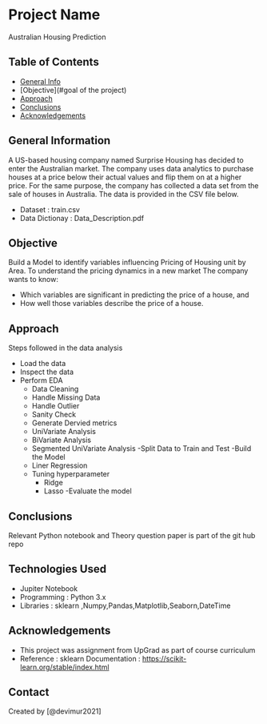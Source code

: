 # Project Name
Australian Housing Prediction


## Table of Contents
* [General Info](#general-information)
* [Objective](#goal of the project)
* [Approach](#technologies-used)
* [Conclusions](#conclusions)
* [Acknowledgements](#acknowledgements)



## General Information

A US-based housing company named Surprise Housing has decided to enter the Australian market. The company uses data analytics to purchase houses at a price below their actual values and flip them on at a higher price. For the same purpose, the company has collected a data set from the sale of houses in Australia. The data is provided in the CSV file below.

- Dataset         : train.csv
- Data Dictionay  : Data_Description.pdf

## Objective
Build a Model to identify variables influencing Pricing of Housing unit by Area. To understand the pricing dynamics in a new market
The company wants to know:

- Which variables are significant in predicting the price of a house, and
- How well those variables describe the price of a house.

## Approach
Steps followed in the data analysis
- Load the data
- Inspect the data
- Perform EDA
  - Data Cleaning
  - Handle Missing Data
  - Handle Outlier
  - Sanity Check
  - Generate Dervied metrics
  - UniVariate Analysis
  - BiVariate Analysis
  - Segmented UniVariate Analysis
 -Split Data to Train and Test
 -Build the Model 
  - Liner Regression
  - Tuning hyperparameter 
      - Ridge
      - Lasso
  -Evaluate the model
 
## Conclusions
Relevant Python notebook and Theory question paper is part of the git hub repo


## Technologies Used
- Jupiter Notebook
- Programming : Python 3.x
- Libraries : sklearn ,Numpy,Pandas,Matplotlib,Seaborn,DateTime


## Acknowledgements
- This project was assignment from UpGrad as part of course curriculum
- Reference : sklearn Documentation : https://scikit-learn.org/stable/index.html


## Contact
Created by [@devimur2021] 


